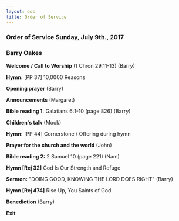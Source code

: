 ```yaml
---
layout: oos
title: Order of Service
---
```

### Order of Service Sunday, July 9th., 2017
### Barry Oakes

**Welcome / Call to Worship** (1 Chron 29:11-13) (Barry)

**Hymn:** [PP 37] 10,0000 Reasons

**Opening prayer** (Barry)

**Announcements** (Margaret)

**Bible reading 1:** Galatians 6:1-10 (page 826) (Barry)

**Children's talk** (Mook)

**Hymn:** [PP 44] Cornerstone / Offering during hymn

**Prayer for the church and the world** (John)

**Bible reading 2:** 2 Samuel 10 (page 221) (Nam)

**Hymn [Rej 32]** God Is Our Strength and Refuge

**Sermon:** "DOING GOOD, KNOWING THE LORD DOES RIGHT" (Barry)

**Hymn [Rej 474]** Rise Up, You Saints of God

**Benediction** (Barry)

**Exit**
